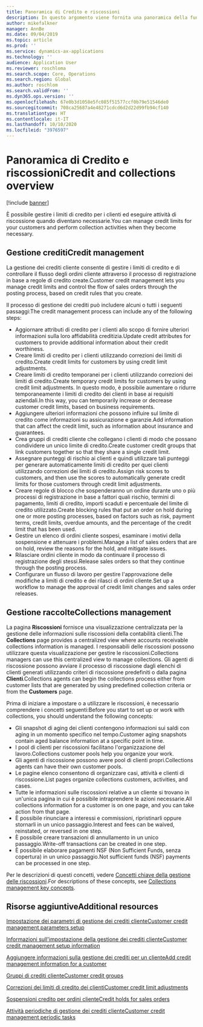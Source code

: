 ```yaml
---
title: Panoramica di Credito e riscossioni
description: In questo argomento viene fornita una panoramica della funzionalità Credito e riscossioni.
author: mikefalkner
manager: AnnBe
ms.date: 09/04/2019
ms.topic: article
ms.prod: ''
ms.service: dynamics-ax-applications
ms.technology: ''
audience: Application User
ms.reviewer: roschloma
ms.search.scope: Core, Operations
ms.search.region: Global
ms.author: roschlom
ms.search.validFrom: ''
ms.dyn365.ops.version: ''
ms.openlocfilehash: 67e0b3d1058e5fc085f51577ccf0b79e51546de0
ms.sourcegitcommit: 708ca25687a4e48271cdcd6d2d22d99fb94cf140
ms.translationtype: HT
ms.contentlocale: it-IT
ms.lasthandoff: 10/10/2020
ms.locfileid: "3976597"
---
```

# <a name="credit-and-collections-overview"></a><span data-ttu-id="988f9-103">Panoramica di Credito e riscossioni</span><span class="sxs-lookup"><span data-stu-id="988f9-103">Credit and collections overview</span></span>

[!include [banner](../includes/banner.md)]

<span data-ttu-id="988f9-104">È possibile gestire i limiti di credito per i clienti ed eseguire attività di riscossione quando diventano necessarie.</span><span class="sxs-lookup"><span data-stu-id="988f9-104">You can manage credit limits for your customers and perform collection activities when they become necessary.</span></span>

## <a name="credit-management"></a><span data-ttu-id="988f9-105">Gestione crediti</span><span class="sxs-lookup"><span data-stu-id="988f9-105">Credit management</span></span>

<span data-ttu-id="988f9-106">La gestione dei crediti cliente consente di gestire i limiti di credito e di controllare il flusso degli ordini cliente attraverso il processo di registrazione in base a regole di credito create.</span><span class="sxs-lookup"><span data-stu-id="988f9-106">Customer credit management lets you manage credit limits and control the flow of sales orders through the posting process, based on credit rules that you create.</span></span>

<span data-ttu-id="988f9-107">Il processo di gestione dei crediti può includere alcuni o tutti i seguenti passaggi:</span><span class="sxs-lookup"><span data-stu-id="988f9-107">The credit management process can include any of the following steps:</span></span>

- <span data-ttu-id="988f9-108">Aggiornare attributi di credito per i clienti allo scopo di fornire ulteriori informazioni sulla loro affidabilità creditizia.</span><span class="sxs-lookup"><span data-stu-id="988f9-108">Update credit attributes for customers to provide additional information about their credit worthiness.</span></span>
- <span data-ttu-id="988f9-109">Creare limiti di credito per i clienti utilizzando correzioni dei limiti di credito.</span><span class="sxs-lookup"><span data-stu-id="988f9-109">Create credit limits for customers by using credit limit adjustments.</span></span>
- <span data-ttu-id="988f9-110">Creare limiti di credito temporanei per i clienti utilizzando correzioni dei limiti di credito.</span><span class="sxs-lookup"><span data-stu-id="988f9-110">Create temporary credit limits for customers by using credit limit adjustments.</span></span> <span data-ttu-id="988f9-111">In questo modo, è possibile aumentare o ridurre temporaneamente i limiti di credito dei clienti in base ai requisiti aziendali.</span><span class="sxs-lookup"><span data-stu-id="988f9-111">In this way, you can temporarily increase or decrease customer credit limits, based on business requirements.</span></span>
- <span data-ttu-id="988f9-112">Aggiungere ulteriori informazioni che possono influire sul limite di credito come informazioni su assicurazione e garanzie.</span><span class="sxs-lookup"><span data-stu-id="988f9-112">Add information that can affect the credit limit, such as information about insurance and guarantees.</span></span>
- <span data-ttu-id="988f9-113">Crea gruppi di crediti cliente che collegano i clienti di modo che possano condividere un unico limite di credito.</span><span class="sxs-lookup"><span data-stu-id="988f9-113">Create customer credit groups that link customers together so that they share a single credit limit.</span></span>
- <span data-ttu-id="988f9-114">Assegnare punteggi di rischio ai clienti e quindi utilizzare tali punteggi per generare automaticamente limiti di credito per quei clienti utilizzando correzioni dei limiti di credito.</span><span class="sxs-lookup"><span data-stu-id="988f9-114">Assign risk scores to customers, and then use the scores to automatically generate credit limits for those customers through credit limit adjustments.</span></span>
- <span data-ttu-id="988f9-115">Creare regole di blocco che sospenderanno un ordine durante uno o più processi di registrazione in base a fattori quali rischio, termini di pagamento, limiti di credito, importi scaduti e percentuale del limite di credito utilizzato.</span><span class="sxs-lookup"><span data-stu-id="988f9-115">Create blocking rules that put an order on hold during one or more posting processes, based on factors such as risk, payment terms, credit limits, overdue amounts, and the percentage of the credit limit that has been used.</span></span>
- <span data-ttu-id="988f9-116">Gestire un elenco di ordini cliente sospesi, esaminare i motivi della sospensione e attenuare i problemi.</span><span class="sxs-lookup"><span data-stu-id="988f9-116">Manage a list of sales orders that are on hold, review the reasons for the hold, and mitigate issues.</span></span>
- <span data-ttu-id="988f9-117">Rilasciare ordini cliente in modo da continuare il processo di registrazione degli stessi.</span><span class="sxs-lookup"><span data-stu-id="988f9-117">Release sales orders so that they continue through the posting process.</span></span>
- <span data-ttu-id="988f9-118">Configurare un flusso di lavoro per gestire l'approvazione delle modifiche a limiti di credito e dei rilasci di ordini cliente.</span><span class="sxs-lookup"><span data-stu-id="988f9-118">Set up a workflow to manage the approval of credit limit changes and sales order releases.</span></span>

## <a name="collections-management"></a><span data-ttu-id="988f9-119">Gestione raccolte</span><span class="sxs-lookup"><span data-stu-id="988f9-119">Collections management</span></span>

<span data-ttu-id="988f9-120">La pagina **Riscossioni** fornisce una visualizzazione centralizzata per la gestione delle informazioni sulle riscossioni della contabilità clienti.</span><span class="sxs-lookup"><span data-stu-id="988f9-120">The **Collections** page provides a centralized view where accounts receivable collections information is managed.</span></span> <span data-ttu-id="988f9-121">I responsabili delle riscossioni possono utilizzare questa visualizzazione per gestire le riscossioni.</span><span class="sxs-lookup"><span data-stu-id="988f9-121">Collections managers can use this centralized view to manage collections.</span></span> <span data-ttu-id="988f9-122">Gli agenti di riscossione possono avviare il processo di riscossione dagli elenchi di clienti generati utilizzando criteri di riscossione predefiniti o dalla pagina **Clienti**.</span><span class="sxs-lookup"><span data-stu-id="988f9-122">Collections agents can begin the collections process either from customer lists that are generated by using predefined collection criteria or from the **Customers** page.</span></span>

<span data-ttu-id="988f9-123">Prima di iniziare a impostare o a utilizzare le riscossioni, è necessario comprendere i concetti seguenti:</span><span class="sxs-lookup"><span data-stu-id="988f9-123">Before you start to set up or work with collections, you should understand the following concepts:</span></span>

- <span data-ttu-id="988f9-124">Gli snapshot di aging dei clienti contengono informazioni sui saldi con aging in un momento specifico nel tempo.</span><span class="sxs-lookup"><span data-stu-id="988f9-124">Customer aging snapshots contain aged balance information at a specific point in time.</span></span>
- <span data-ttu-id="988f9-125">I pool di clienti per riscossioni facilitano l'organizzazione del lavoro.</span><span class="sxs-lookup"><span data-stu-id="988f9-125">Collections customer pools help you organize your work.</span></span>
- <span data-ttu-id="988f9-126">Gli agenti di riscossione possono avere pool di clienti propri.</span><span class="sxs-lookup"><span data-stu-id="988f9-126">Collections agents can have their own customer pools.</span></span>
- <span data-ttu-id="988f9-127">Le pagine elenco consentono di organizzare casi, attività e clienti di riscossione.</span><span class="sxs-lookup"><span data-stu-id="988f9-127">List pages organize collections customers, activities, and cases.</span></span>
- <span data-ttu-id="988f9-128">Tutte le informazioni sulle riscossioni relative a un cliente si trovano in un'unica pagina in cui è possibile intraprendere le azioni necessarie.</span><span class="sxs-lookup"><span data-stu-id="988f9-128">All collections information for a customer is on one page, and you can take action from that page.</span></span>
- <span data-ttu-id="988f9-129">È possibile rinunciare a interessi e commissioni, ripristinarli oppure stornarli in un unico passaggio.</span><span class="sxs-lookup"><span data-stu-id="988f9-129">Interest and fees can be waived, reinstated, or reversed in one step.</span></span>
- <span data-ttu-id="988f9-130">È possibile creare transazioni di annullamento in un unico passaggio.</span><span class="sxs-lookup"><span data-stu-id="988f9-130">Write-off transactions can be created in one step.</span></span>
- <span data-ttu-id="988f9-131">È possibile elaborare pagamenti NSF (Non Sufficient Funds, senza copertura) in un unico passaggio.</span><span class="sxs-lookup"><span data-stu-id="988f9-131">Not sufficient funds (NSF) payments can be processed in one step.</span></span>

<span data-ttu-id="988f9-132">Per le descrizioni di questi concetti, vedere [Concetti chiave della gestione delle riscossioni](./cm-collections-concepts.md).</span><span class="sxs-lookup"><span data-stu-id="988f9-132">For descriptions of these concepts, see [Collections management key concepts](./cm-collections-concepts.md).</span></span>

## <a name="additional-resources"></a><span data-ttu-id="988f9-133">Risorse aggiuntive</span><span class="sxs-lookup"><span data-stu-id="988f9-133">Additional resources</span></span>

[<span data-ttu-id="988f9-134">Impostazione dei parametri di gestione dei crediti cliente</span><span class="sxs-lookup"><span data-stu-id="988f9-134">Customer credit management parameters setup</span></span>](./cm-credit-mgmt-setup.md)

[<span data-ttu-id="988f9-135">Informazioni sull'impostazione della gestione dei crediti cliente</span><span class="sxs-lookup"><span data-stu-id="988f9-135">Customer credit management setup information</span></span>](./cm-setup-information.md)

[<span data-ttu-id="988f9-136">Aggiungere informazioni sulla gestione dei crediti per un cliente</span><span class="sxs-lookup"><span data-stu-id="988f9-136">Add credit management information for a customer</span></span>](./cm-add-credit-mgmt-information-customer.md)

[<span data-ttu-id="988f9-137">Gruppi di crediti cliente</span><span class="sxs-lookup"><span data-stu-id="988f9-137">Customer credit groups</span></span>](./cm-customer-credit-groups.md)

[<span data-ttu-id="988f9-138">Correzioni dei limiti di credito dei clienti</span><span class="sxs-lookup"><span data-stu-id="988f9-138">Customer credit limit adjustments</span></span>](./cm-credit-limit-adjustments.md)

[<span data-ttu-id="988f9-139">Sospensioni credito per ordini cliente</span><span class="sxs-lookup"><span data-stu-id="988f9-139">Credit holds for sales orders</span></span>](./cm-sales-order-credit-holds.md)

[<span data-ttu-id="988f9-140">Attività periodiche di gestione dei crediti cliente</span><span class="sxs-lookup"><span data-stu-id="988f9-140">Customer credit management periodic tasks</span></span>](./cm-periodic-tasks.md)
